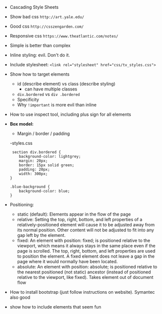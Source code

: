 - Cascading Style Sheets
- Show bad css `http://art.yale.edu/`
- Good css `http://csszengarden.com/`
- Responsive css `https://www.theatlantic.com/notes/`
- Simple is better than complex

- Inline styling:  evil.  Don't do it.
- Include stylesheet: `<link rel="stylesheet" href="css/tv_styles.css">`
- Show how to target elements
    - id (describe element) vs class (describe styling)
        - can have multiple classes
    - `div.bordered` vs `div .bordered`
    - Specificity
    - Why `!important` is more evil than inline
- How to use inspect tool, including plus sign for all elements


- **Box model:**

    - Margin / border / padding
    
    -styles.css
    ```
     section div.bordered {
        background-color: lightgrey;
        margin: 20px;
        border: 15px solid green;
        padding: 20px;
        width: 300px;
    }

    .blue-background {
        background-color: blue;
    }
    ```

- Positioning:

    - static (default): Elements appear in the flow of the page
    - relative: Setting the top, right, bottom, and left properties of a relatively-positioned element will cause it to be adjusted away from its normal position. Other content will not be adjusted to fit into any gap left by the element.
    - fixed: An element with position: fixed; is positioned relative to the viewport, which means it always stays in the same place even if the page is scrolled. The top, right, bottom, and left properties are used to position the element. A fixed element does not leave a gap in the page where it would normally have been located.
    - absolute: An element with position: absolute; is positioned relative to the nearest positioned (not static) ancestor (instead of positioned relative to the viewport, like fixed).  Takes element out of document flow


- How to install bootstrap (just follow instructions on website).  Symantec also good

- show how to include elements that seem fun

